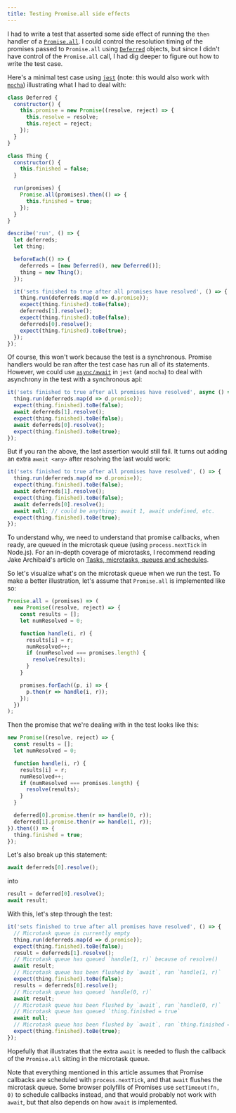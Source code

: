```yaml
---
title: Testing Promise.all side effects
---
```


I had to write a test that asserted some side effect of running the `then`
handler of a [`Promise.all`][p]. I could control the resolution timing of the
promises passed to `Promise.all` using [`Deferred`][d] objects, but since I
didn't have control of the `Promise.all` call, I had dig deeper to figure out
how to write the test case.

Here's a minimal test case using [`jest`][j] (note: this would also work with
[`mocha`][m]) illustrating what I had to deal with:

```js
class Deferred {
  constructor() {
    this.promise = new Promise((resolve, reject) => {
      this.resolve = resolve;
      this.reject = reject;
    });
  }
}

class Thing {
  constructor() {
    this.finished = false;
  }

  run(promises) {
    Promise.all(promises).then(() => {
      this.finished = true;
    });
  }
}

describe('run', () => {
  let deferreds;
  let thing;

  beforeEach(() => {
    deferreds = [new Deferred(), new Deferred()];
    thing = new Thing();
  });

  it('sets finished to true after all promises have resolved', () => {
    thing.run(deferreds.map(d => d.promise));
    expect(thing.finished).toBe(false);
    deferreds[1].resolve();
    expect(thing.finished).toBe(false);
    deferreds[0].resolve();
    expect(thing.finished).toBe(true);
  });
});
```

Of course, this won't work because the test is a synchronous. Promise handlers
would be ran after the test case has run all of its statements. However, we
could use [`async/await`][ja] in `jest` (and `mocha`) to deal with asynchrony in
the test with a synchronous api:

```js
it('sets finished to true after all promises have resolved', async () => {
  thing.run(deferreds.map(d => d.promise));
  expect(thing.finished).toBe(false);
  await deferreds[1].resolve();
  expect(thing.finished).toBe(false);
  await deferreds[0].resolve();
  expect(thing.finished).toBe(true);
});
```

But if you ran the above, the last assertion would still fail. It turns out
adding an extra `await <any>` after resolving the last would work:

```js
it('sets finished to true after all promises have resolved', () => {
  thing.run(deferreds.map(d => d.promise));
  expect(thing.finished).toBe(false);
  await deferreds[1].resolve();
  expect(thing.finished).toBe(false);
  await deferreds[0].resolve();
  await null; // could be anything: await 1, await undefined, etc.
  expect(thing.finished).toBe(true);
});
```

To understand why, we need to understand that promise callbacks, when ready, are
queued in the microtask queue (using `process.nextTick` in Node.js). For an
in-depth coverage of microtasks, I recommend reading Jake Archibald's article on
[Tasks, microtasks, queues and schedules][t].

So let's visualize what's on the microtask queue when we run the test. To make a
better illustration, let's assume that `Promise.all` is implemented like so:

```js
Promise.all = (promises) => (
  new Promise((resolve, reject) => {
    const results = [];
    let numResolved = 0;

    function handle(i, r) {
      results[i] = r;
      numResolved++;
      if (numResolved === promises.length) {
        resolve(results);
      }
    }

    promises.forEach((p, i) => {
      p.then(r => handle(i, r));
    });
  })
);
```

Then the promise that we're dealing with in the test looks like this:

```js
new Promise((resolve, reject) => {
  const results = [];
  let numResolved = 0;

  function handle(i, r) {
    results[i] = r;
    numResolved++;
    if (numResolved === promises.length) {
      resolve(results);
    }
  }

  deferred[0].promise.then(r => handle(0, r));
  deferred[1].promise.then(r => handle(1, r));
}).then(() => {
  thing.finished = true;
});
```

Let's also break up this statement:

```js
await deferreds[0].resolve();
```

into

```js
result = deferred[0].resolve();
await result;
```

With this, let's step through the test:

```js
it('sets finished to true after all promises have resolved', () => {
  // Microtask queue is currently empty
  thing.run(deferreds.map(d => d.promise));
  expect(thing.finished).toBe(false);
  result = deferreds[1].resolve();
  // Microtask queue has queued `handle(1, r)` because of resolve()
  await result;
  // Microtask queue has been flushed by `await`, ran `handle(1, r)`
  expect(thing.finished).toBe(false);
  results = deferreds[0].resolve();
  // Microtask queue has queued `handle(0, r)`
  await result;
  // Microtask queue has been flushed by `await`, ran `handle(0, r)`
  // Microtask queue has queued `thing.finished = true`
  await null;
  // Microtask queue has been flushed by `await`, ran `thing.finished = true`
  expect(thing.finished).toBe(true);
});
```

Hopefully that illustrates that the extra `await` is needed to flush the
callback of the `Promise.all` sitting in the microtask queue.

Note that everything mentioned in this article assumes that Promise callbacks
are scheduled with `process.nextTick`, and that `await` flushes the microtask
queue. Some browser polyfills of Promises use `setTimeout(fn, 0)` to schedule
callbacks instead, and that would probably not work with `await`, but that also
depends on how `await` is implemented.

[d]: https://developer.mozilla.org/en-US/docs/Mozilla/JavaScript_code_modules/Promise.jsm/Deferred
[j]: https://facebook.github.io/jest/
[ja]: https://facebook.github.io/jest/docs/tutorial-async.html
[m]: https://mochajs.org/
[p]: https://developer.mozilla.org/en-US/docs/Web/JavaScript/Reference/Global_Objects/Promise/all
[t]: https://jakearchibald.com/2015/tasks-microtasks-queues-and-schedules/
